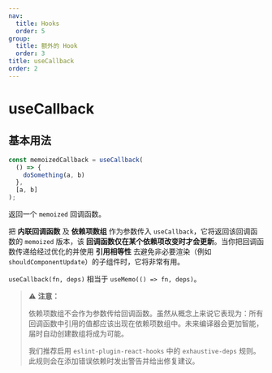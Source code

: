 ```yaml
---
nav:
  title: Hooks
  order: 5
group:
  title: 额外的 Hook
  order: 3
title: useCallback
order: 2
---
```


# useCallback

## 基本用法

```js
const memoizedCallback = useCallback(
  () => {
    doSomething(a, b)
  },
  [a, b]
);
```

返回一个 `memoized` 回调函数。

把 **内联回调函数** 及 **依赖项数组** 作为参数传入 `useCallback`，它将返回该回调函数的 `memoized` 版本，该 **回调函数仅在某个依赖项改变时才会更新**。当你把回调函数传递给经过优化的并使用 **引用相等性** 去避免非必要渲染（例如 `shouldComponentUpdate`）的子组件时，它将非常有用。

`useCallback(fn, deps)` 相当于 `useMemo(() => fn, deps)`。

> ⚠️ **注意：**
>
> 依赖项数组不会作为参数传给回调函数。虽然从概念上来说它表现为：所有回调函数中引用的值都应该出现在依赖项数组中。未来编译器会更加智能，届时自动创建数组将成为可能。
>
> 我们推荐启用 `eslint-plugin-react-hooks` 中的 `exhaustive-deps` 规则。此规则会在添加错误依赖时发出警告并给出修复建议。